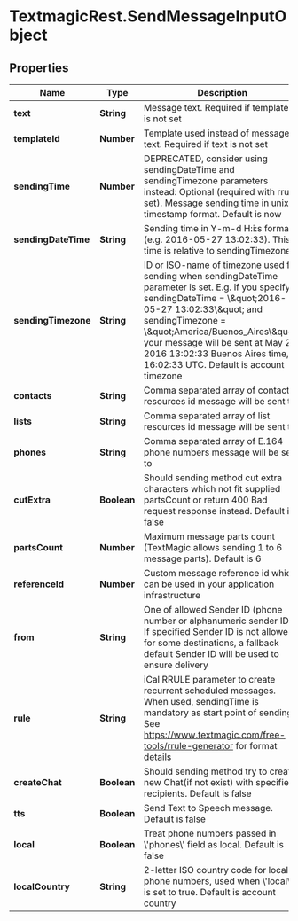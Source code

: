 # TextmagicRest.SendMessageInputObject

## Properties
Name | Type | Description | Notes
------------ | ------------- | ------------- | -------------
**text** | **String** | Message text. Required if template_id is not set | [optional] 
**templateId** | **Number** | Template used instead of message text. Required if text is not set | [optional] 
**sendingTime** | **Number** | DEPRECATED, consider using sendingDateTime and sendingTimezone parameters instead: Optional (required with rrule set). Message sending time in unix timestamp format. Default is now | [optional] 
**sendingDateTime** | **String** | Sending time in Y-m-d H:i:s format (e.g. 2016-05-27 13:02:33). This time is relative to sendingTimezone | [optional] 
**sendingTimezone** | **String** | ID or ISO-name of timezone used for sending when sendingDateTime parameter is set. E.g. if you specify sendingDateTime &#x3D; \\\&quot;2016-05-27 13:02:33\\\&quot; and sendingTimezone &#x3D; \\\&quot;America/Buenos_Aires\\\&quot;, your message will be sent at May 27, 2016 13:02:33 Buenos Aires time, or 16:02:33 UTC. Default is account timezone | [optional] 
**contacts** | **String** | Comma separated array of contact resources id message will be sent to | [optional] 
**lists** | **String** | Comma separated array of list resources id message will be sent to | [optional] 
**phones** | **String** | Comma separated array of E.164 phone numbers message will be sent to | [optional] 
**cutExtra** | **Boolean** | Should sending method cut extra characters which not fit supplied partsCount or return 400 Bad request response instead. Default is false | [optional] 
**partsCount** | **Number** | Maximum message parts count (TextMagic allows sending 1 to 6 message parts). Default is 6 | [optional] 
**referenceId** | **Number** | Custom message reference id which can be used in your application infrastructure | [optional] 
**from** | **String** | One of allowed Sender ID (phone number or alphanumeric sender ID). If specified Sender ID is not allowed for some destinations, a fallback default Sender ID will be used to ensure delivery | [optional] 
**rule** | **String** | iCal RRULE parameter to create recurrent scheduled messages. When used, sendingTime is mandatory as start point of sending. See https://www.textmagic.com/free-tools/rrule-generator for format details | [optional] 
**createChat** | **Boolean** | Should sending method try to create new Chat(if not exist) with specified recipients. Default is false | [optional] 
**tts** | **Boolean** | Send Text to Speech message. Default is false | [optional] 
**local** | **Boolean** | Treat phone numbers passed in \\&#39;phones\\&#39; field as local. Default is false | [optional] 
**localCountry** | **String** | 2-letter ISO country code for local phone numbers, used when \\&#39;local\\&#39; is set to true. Default is account country | [optional] 


